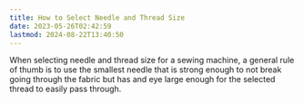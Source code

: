 ```yaml
---
title: How to Select Needle and Thread Size
date: 2023-05-26T02:42:59
lastmod: 2024-08-22T13:40:50
---
```


When selecting needle and thread size for a sewing machine, a general rule of thumb is to use the smallest needle that is strong enough to not break going through the fabric but has and eye large enough for the selected thread to easily pass through.
